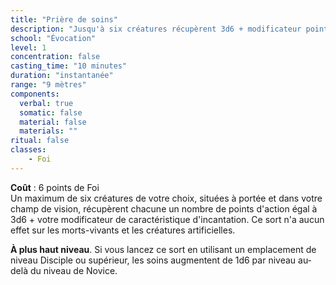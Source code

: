 ```yaml
---
title: "Prière de soins"
description: "Jusqu'à six créatures récupèrent 3d6 + modificateur points d'action."
school: "Évocation"
level: 1
concentration: false
casting_time: "10 minutes"
duration: "instantanée"
range: "9 mètres"
components:
  verbal: true
  somatic: false
  material: false
  materials: ""
ritual: false
classes:
    - Foi
---
```

**Coût** : 6 points de Foi  
Un maximum de six créatures de votre choix, situées à portée et dans votre champ de vision, récupèrent chacune un nombre de points d'action égal à 3d6 + votre modificateur de caractéristique d'incantation. Ce sort n'a aucun effet sur les morts-vivants et les créatures artificielles.

**À plus haut niveau**. Si vous lancez ce sort en utilisant un emplacement de niveau Disciple ou supérieur, les soins augmentent de 1d6 par niveau au-delà du niveau de Novice.
